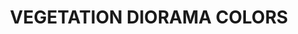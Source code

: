 ---
title: "VEGETATION DIORAMA COLORS"
price: "TBA"
desc: "Opis nije dostupan"
img_path: "/assets/img/A.MIG-7176.jpg"
brand: AMMO
available: true
cat: "acrylics"
subcat: "ACRYLIC PAINT SETS"
subsubcat: "SS"
---